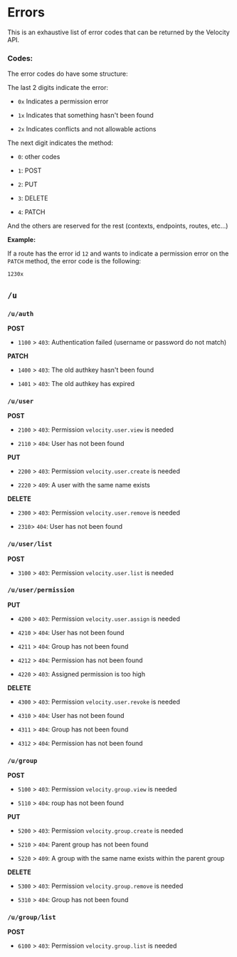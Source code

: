 # Errors

This is an exhaustive list of error codes that can be returned by the Velocity API.

### Codes:

The error codes do have some structure:

The last 2 digits indicate the error:

- `0x` Indicates a permission error

- `1x` Indicates that something hasn't been found

- `2x` Indicates conflicts and not allowable actions

The next digit indicates the method:

- `0`: other codes

- `1`: POST

- `2`: PUT

- `3`: DELETE

- `4`: PATCH

And the others are reserved for the rest (contexts, endpoints, routes, etc...)

**Example:**

If a route has the error id `12` and wants to indicate a permission error on the `PATCH` method, the error code is the following:

```
1230x
```

## `/u`

### `/u/auth`

**POST**

- `1100` > `403`: Authentication failed (username or password do not match)

**PATCH**

- `1400` > `403`: The old authkey hasn't been found

- `1401` > `403`: The old authkey has expired

### `/u/user`

**POST**

- `2100` > `403`: Permission `velocity.user.view` is needed

- `2110` > `404`: User has not been found

**PUT**

- `2200` > `403`: Permission `velocity.user.create` is needed

- `2220` > `409`: A user with the same name exists

**DELETE**

- `2300` > `403`: Permission `velocity.user.remove` is needed

- `2310`> `404`: User has not been found

### `/u/user/list`

**POST**

- `3100` > `403`: Permission `velocity.user.list` is needed

### `/u/user/permission`

**PUT**

- `4200` > `403`: Permission `velocity.user.assign` is needed

- `4210` > `404`: User has not been found

- `4211` > `404`: Group has not been found

- `4212` > `404`: Permission has not been found

- `4220` > `403`: Assigned permission is too high

**DELETE**

- `4300` > `403`: Permission `velocity.user.revoke` is needed

- `4310` > `404`: User has not been found

- `4311` > `404`: Group has not been found

- `4312` > `404`: Permission has not been found

### `/u/group`

**POST**

- `5100` > `403`: Permission `velocity.group.view` is needed

- `5110` > `404`: roup has not been found

**PUT**

- `5200` > `403`: Permission `velocity.group.create` is needed

- `5210` > `404`: Parent group has not been found

- `5220` > `409`: A group with the same name exists within the parent group

**DELETE**

- `5300` > `403`: Permission `velocity.group.remove` is needed

- `5310` > `404`: Group has not been found

### `/u/group/list`

**POST**

- `6100` > `403`: Permission `velocity.group.list` is needed
